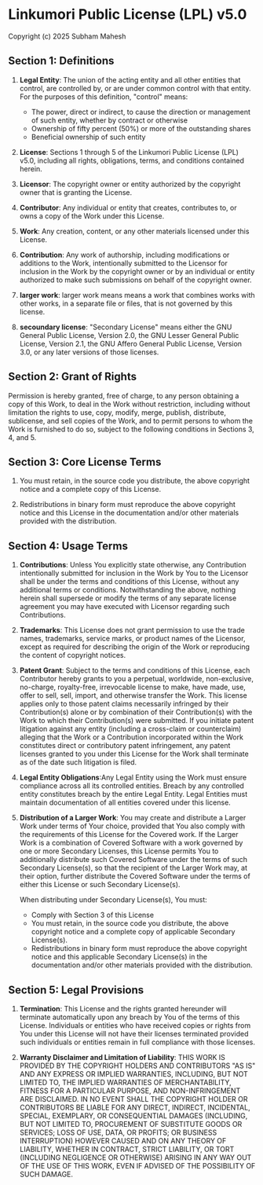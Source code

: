 # Linkumori Public License (LPL) v5.0

Copyright (c) 2025 Subham Mahesh

## Section 1: Definitions

1. **Legal Entity**: The union of the acting entity and all other entities that control, are controlled by, or are under common control with that entity. For the purposes of this definition, "control" means:
   - The power, direct or indirect, to cause the direction or management of such entity, whether by contract or otherwise
   - Ownership of fifty percent (50%) or more of the outstanding shares
   - Beneficial ownership of such entity

2. **License**: Sections 1 through 5 of the Linkumori Public License (LPL) v5.0, including all rights, obligations, terms, and conditions contained herein.

3. **Licensor**: The copyright owner or entity authorized by the copyright owner that is granting the License.

4. **Contributor**: Any individual or entity that creates, contributes to, or owns a copy of the Work under this License.

5. **Work**: Any creation, content, or any other materials licensed under this License.

6. **Contribution**: Any work of authorship, including modifications or additions to the Work, intentionally submitted to the Licensor for inclusion in the Work by the copyright owner or by an individual or entity authorized to make such submissions on behalf of the copyright owner.

7. **larger work**: larger work means
means a work that combines works with other works, in a separate file or files, that is not governed by this license.

8. **secoundary license**: "Secondary License"
means either the GNU General Public License, Version 2.0, the GNU Lesser General Public License, Version 2.1, the GNU Affero General Public License, Version 3.0, or any later versions of those licenses.

## Section 2: Grant of Rights

Permission is hereby granted, free of charge, to any person obtaining a copy of this Work, to deal in the Work without restriction, including without limitation the rights to use, copy, modify, merge, publish, distribute, sublicense, and sell copies of the Work, and to permit persons to whom the Work is furnished to do so, subject to the following conditions in Sections 3, 4, and 5.

## Section 3: Core License Terms

1. You must retain, in the source code you distribute, the above copyright notice and a complete copy of this License.

2. Redistributions in binary form must reproduce the above copyright notice and this License in the documentation and/or other materials provided with the distribution.

## Section 4: Usage Terms

1. **Contributions**: Unless You explicitly state otherwise, any Contribution intentionally submitted for inclusion in the Work by You to the Licensor shall be under the terms and conditions of this License, without any additional terms or conditions. Notwithstanding the above, nothing herein shall supersede or modify the terms of any separate license agreement you may have executed with Licensor regarding such Contributions.

2. **Trademarks**: This License does not grant permission to use the trade names, trademarks, service marks, or product names of the Licensor, except as required for describing the origin of the Work or reproducing the content of copyright notices.

3. **Patent Grant**: Subject to the terms and conditions of this License, each Contributor hereby grants to you a perpetual, worldwide, non-exclusive, no-charge, royalty-free, irrevocable license to make, have made, use, offer to sell, sell, import, and otherwise transfer the Work. This license applies only to those patent claims necessarily infringed by their Contribution(s) alone or by combination of their Contribution(s) with the Work to which their Contribution(s) were submitted. If you initiate patent litigation against any entity (including a cross-claim or counterclaim) alleging that the Work or a Contribution incorporated within the Work constitutes direct or contributory patent infringement, any patent licenses granted to you under this License for the Work shall terminate as of the date such litigation is filed.

4. **Legal Entity Obligations**:Any Legal Entity using the Work must ensure compliance across all its controlled entities. Breach by any controlled entity constitutes breach by the entire Legal Entity. Legal Entities must maintain documentation of all entities covered under this license.

5. **Distribution of a Larger Work**: You may create and distribute a Larger Work under terms of Your choice, provided that You also comply with the requirements of this License for the Covered work. If the Larger Work is a combination of Covered Software with a work governed by one or more Secondary Licenses, this License permits You to additionally distribute such Covered Software under the terms of such Secondary License(s), so that the recipient of the Larger Work may, at their option, further distribute the Covered Software under the terms of either this License or such Secondary License(s). 

   When distributing under Secondary  License(s), You must:
   - Comply with Section 3 of this License
   - You must retain, in the source code you distribute, the above copyright notice and a complete copy of applicable Secondary License(s).
   - Redistributions in binary form must reproduce the above copyright notice and this applicable Secondary License(s) in the documentation and/or other materials provided with the distribution.

## Section 5: Legal Provisions

1. **Termination**: This License and the rights granted hereunder will terminate automatically upon any breach by You of the terms of this License. Individuals or entities who have received copies or rights from You under this License will not have their licenses terminated provided such individuals or entities remain in full compliance with those licenses.

2. **Warranty Disclaimer and Limitation of Liability**: THIS WORK IS PROVIDED BY THE COPYRIGHT HOLDERS AND CONTRIBUTORS "AS IS" AND ANY EXPRESS OR IMPLIED WARRANTIES, INCLUDING, BUT NOT LIMITED TO, THE IMPLIED WARRANTIES OF MERCHANTABILITY, FITNESS FOR A PARTICULAR PURPOSE, AND NON-INFRINGEMENT ARE DISCLAIMED. IN NO EVENT SHALL THE COPYRIGHT HOLDER OR CONTRIBUTORS BE LIABLE FOR ANY DIRECT, INDIRECT, INCIDENTAL, SPECIAL, EXEMPLARY, OR CONSEQUENTIAL DAMAGES (INCLUDING, BUT NOT LIMITED TO, PROCUREMENT OF SUBSTITUTE GOODS OR SERVICES; LOSS OF USE, DATA, OR PROFITS; OR BUSINESS INTERRUPTION) HOWEVER CAUSED AND ON ANY THEORY OF LIABILITY, WHETHER IN CONTRACT, STRICT LIABILITY, OR TORT (INCLUDING NEGLIGENCE OR OTHERWISE) ARISING IN ANY WAY OUT OF THE USE OF THIS WORK, EVEN IF ADVISED OF THE POSSIBILITY OF SUCH DAMAGE.
